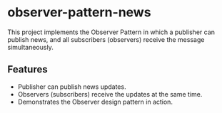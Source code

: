 # observer-pattern-news
This project implements the Observer Pattern in which a publisher can publish news, and all subscribers (observers) receive the message simultaneously.

## Features
- Publisher can publish news updates.
- Observers (subscribers) receive the updates at the same time.
- Demonstrates the Observer design pattern in action.
